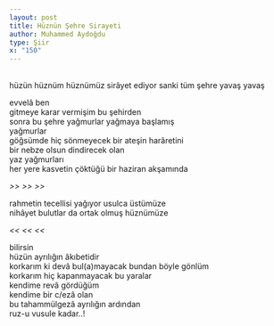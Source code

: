 ```yaml
---
layout: post
title: Hüznün Şehre Sirayeti
author: Muhammed Aydoğdu
type: Şiir
x: "150"
---
```

<br/>
hüzün  
hüznüm  
hüznümüz  
sirâyet ediyor sanki tüm şehre  
yavaş yavaş  

evvelâ ben  
gitmeye karar vermişim bu şehirden  
sonra bu şehre yağmurlar yağmaya başlamış  
yağmurlar  
göğsümde hiç sönmeyecek bir ateşin harâretini  
bir nebze olsun dindirecek olan  
yaz yağmurları  
her yere kasvetin çöktüğü bir haziran akşamında  

_>> >> >>_

rahmetin tecellisi yağıyor usulca üstümüze  
nihâyet bulutlar da ortak olmuş hüznümüze  

_<< << <<_

bilirsin  
hüzün ayrılığın âkıbetidir  
korkarım ki devâ bul(a)mayacak bundan böyle gönlüm  
korkarım hiç kapanmayacak bu yaralar  
kendime revâ gördüğüm  
kendime bir c/ezâ olan  
bu tahammülgezâ ayrılığın ardından  
ruz-u vusule kadar..!  
